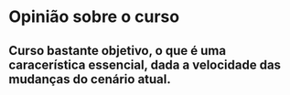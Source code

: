 # Opinião sobre o curso

## Curso bastante objetivo, o que é uma caracerística essencial, dada a velocidade das mudanças do cenário atual.
